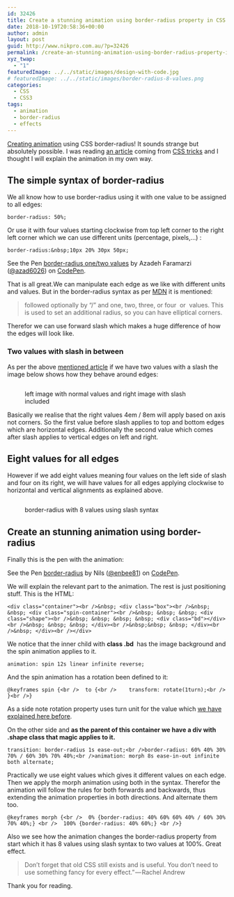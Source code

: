 ```yaml
---
id: 32426
title: Create a stunning animation using border-radius property in CSS
date: 2018-10-19T20:58:36+00:00
author: admin
layout: post
guid: http://www.nikpro.com.au/?p=32426
permalink: /create-an-stunning-animation-using-border-radius-property-in-css/
xyz_twap:
  - "1"
featuredImage: ../../static/images/design-with-code.jpg
# featuredImage: ../../static/images/border-radius-8-values.png
categories:
  - CSS
  - CSS3
tags:
  - animation
  - border-radius
  - effects
---
```

[Creating animation](http://www.nikpro.com.au/learn-how-to-use-css-animation-using-keyframes-with-examples/) using CSS border-radius! It sounds strange but absolutely possible. I was reading <a href="https://9elements.com/io/css-border-radius/" target="_blank" rel="noreferrer noopener">an article</a>&nbsp;coming from <a href="https://css-tricks.com/" target="_blank" rel="noreferrer noopener">CSS tricks</a>&nbsp;and I thought I will explain the animation in my own way.

## The simple syntax of border-radius

We all know how to use border-radius using it with one value to be assigned to all edges:


```
border-radius: 50%;
```


Or use it with four values starting clockwise from top left corner to the right left corner which we can use different units (percentage, pixels,&#8230;) :


```
border-radius:&nbsp;10px 20% 30px 50px;
```


<p data-height="265" data-theme-id="0" data-slug-hash="NOMYjJ" data-default-tab="css,result" data-user="azad6026" data-pen-title="border-radius one/two values" class="codepen">
  See the Pen <a href="https://codepen.io/azad6026/pen/NOMYjJ/">border-radius one/two values</a> by Azadeh Faramarzi (<a href="https://codepen.io/azad6026">@azad6026</a>) on <a href="https://codepen.io">CodePen</a>.
</p>

That is all great.We can manipulate each edge as we like with different units and values. But in the border-radius syntax as per <a href="https://developer.mozilla.org/en-US/docs/Web/CSS/border-radius" target="_blank" rel="noreferrer noopener">MDN</a> it is mentioned:

<blockquote class="wp-block-quote">
  <p>
    followed optionally by &#8220;/&#8221; and one, two, three, or four&nbsp;<length>&nbsp;or&nbsp;<percentage>&nbsp;values. This is used to set an additional radius, so you can have elliptical corners.
  </p>
</blockquote>

Therefor we can use forward slash which makes a huge difference of how the edges will look like.

### Two values with slash in between

As per the above <a href="https://9elements.com/io/css-border-radius/" target="_blank" rel="noreferrer noopener">mentioned article</a>&nbsp;if we have two values with a slash the image below shows how they behave around edges:<figure class="wp-block-image">

<img src="http://www.nikpro.com.autwo-values.png" alt="" class="wp-image-32428" srcset="http://testgatsby.localtwo-values.png 1000w, http://testgatsby.localtwo-values-300x203.png 300w, http://testgatsby.localtwo-values-768x519.png 768w" sizes="(max-width: 1000px) 100vw, 1000px" /> <figcaption>left image with normal values and right image with slash included</figcaption></figure> 

Basically we realise that the right values 4em / 8em will apply based on axis not corners. So the first value before slash applies to top and bottom edges which are horizontal edges. Additionally the second value which comes after slash applies to vertical edges on left and right.

## Eight values for all edges

However if we add eight values meaning four values on the left side of slash and four on its right, we will have values for all edges applying clockwise to horizontal and vertical alignments as explained above.<figure class="wp-block-image">

<img src="http://www.nikpro.com.auborder-radius-8-values.png" alt="" class="wp-image-32429" srcset="http://testgatsby.localborder-radius-8-values.png 800w, http://testgatsby.localborder-radius-8-values-300x236.png 300w, http://testgatsby.localborder-radius-8-values-768x604.png 768w" sizes="(max-width: 800px) 100vw, 800px" /> <figcaption>border-radius with 8 values using slash syntax</figcaption></figure> 

## Create an stunning animation using border-radius

Finally this is the pen with the animation:

<p data-height="300" data-theme-id="0" data-slug-hash="LBMKqV" data-default-tab="css,result" data-user="enbee81" data-pen-title="border-radius" class="codepen">
  See the Pen <a href="https://codepen.io/enbee81/pen/LBMKqV/">border-radius</a> by Nils (<a href="https://codepen.io/enbee81">@enbee81</a>) on <a href="https://codepen.io">CodePen</a>.
</p>

We will explain the relevant part to the animation. The rest is just positioning stuff. This is the HTML:


```
<div class="container"><br />&nbsp; <div class="box"><br />&nbsp; &nbsp; <div class="spin-container"><br />&nbsp; &nbsp; &nbsp; <div class="shape"><br />&nbsp; &nbsp; &nbsp; &nbsp; <div class="bd"></div><br />&nbsp; &nbsp; &nbsp; </div><br />&nbsp;&nbsp; &nbsp; </div><br />&nbsp; </div><br /></div>                 
```


We notice that the inner child with **class .bd&nbsp;**&nbsp;has the image background and the spin animation applies to it.


```
animation: spin 12s linear infinite reverse;
```


And the spin animation has a rotation been defined to it:


```
@keyframes spin {<br />  to {<br />    transform: rotate(1turn);<br />  }<br />}
```


As a side note rotation property uses turn unit for the value which [we have explained here before](http://www.nikpro.com.au/angle-value-in-css-explained-degrees-gradians-radians-or-turns-units/).

On the other side and **as the parent of this container we have a div with .shape class that magic applies to it.**


```
transition: border-radius 1s ease-out;<br />border-radius: 60% 40% 30% 70% / 60% 30% 70% 40%;<br />animation: morph 8s ease-in-out infinite both alternate;
```


Practically we use eight values which gives it different values on each edge. Then we apply the morph animation using both in the syntax.&nbsp;Therefor the animation will follow the rules for both forwards and backwards, thus extending the animation properties in both directions. And alternate them too.


```
@keyframes morph {<br />  0% {border-radius: 40% 60% 60% 40% / 60% 30% 70% 40%;} <br />  100% {border-radius: 40% 60%;} <br />}
```


Also we see how the animation changes the border-radius property from start which it has 8 values using slash syntax to two values at 100%. Great effect.

<blockquote class="wp-block-quote">
  <p>
    Don’t forget that old CSS still exists and is useful. You don’t need to use something fancy for every effect.” — Rachel Andrew
  </p>
</blockquote>

Thank you for reading.